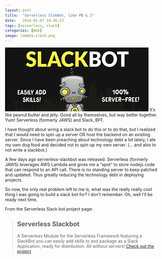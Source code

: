 ```yaml
---
layout: post
title:  "Serverless SlakBot, like PB & J"
date:   2016-01-07 14:36:23
tags: [serverless, slack]
categories: [Web]
image: lambda-slack.png
---
```


<span class="image featured"><img src="/images/lambda-slack.png" alt=""></span>
It’s like peanut butter and jelly. Good all by themselves, but way better together. Yum! Serverless (formerly JAWS) and Slack, BFF.

 I have thought about wring a slack bot to do this or to do that, but I realized that I would need to spin up a server OR host the backend on an existing server. Since I have been preaching about technology debt a lot lately, I ate my own dog food and decided not to spin up my own server.  (… and also to not write a slackbot.)

A few days ago serverless-slackbot was released. Serverless (formerly JAWS) leverages AWS Lambda and gives me a “spot” to store nodejs code that can respond to an API call.  There is no standing server to keep patched and updated. Thus greatly reducing the technology debt in deploying projects.

So now, the only real problem left to me is, what was the really really cool thing I was going to build a slack bot for? I don’t remember. Oh, well I’ll be ready next time.

From the Serverless Slack bot project page:

> ## Serverless Slackbot #
>A Serverless Module for the Serverless Framework featuring a SlackBot you can easily add skills to and package as a Slack Application, ready for distribution. All without servers!
> [Check out the project](https://github.com/serverless/serverless-slackbot)
